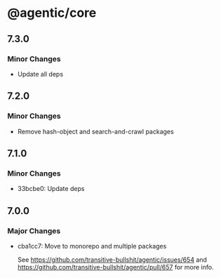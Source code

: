# @agentic/core

## 7.3.0

### Minor Changes

- Update all deps

## 7.2.0

### Minor Changes

- Remove hash-object and search-and-crawl packages

## 7.1.0

### Minor Changes

- 33bcbe0: Update deps

## 7.0.0

### Major Changes

- cba1cc7: Move to monorepo and multiple packages

  See https://github.com/transitive-bullshit/agentic/issues/654 and https://github.com/transitive-bullshit/agentic/pull/657 for more info.
